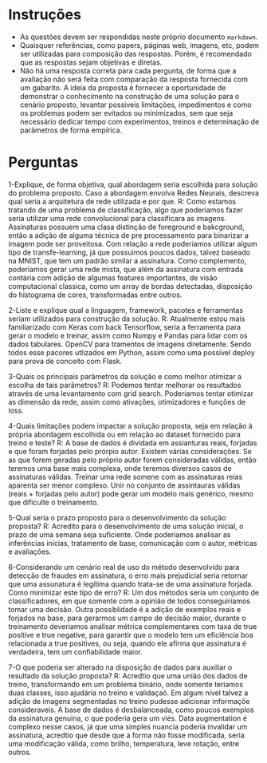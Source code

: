 # Instruções
- As questões devem ser respondidas neste próprio documento `markdown`.
- Quaisquer referências, como papers, páginas web, imagens, etc, podem ser utilizadas para composição das respostas. Porém, é recomendado que as respostas sejam objetivas e diretas.
- Não há uma resposta correta para cada pergunta, de forma que a avaliação não será feita com comparação da resposta fornecida com um gabarito. A ideia da proposta é fornecer a oportunidade de demonstrar o conhecimento na construção de uma solução para o cenário proposto, levantar possíveis limitações, impedimentos e como os problemas podem ser evitados ou minimizados, sem que seja necessário dedicar tempo com experimentos, treinos e determinação de parâmetros de forma empírica.


# Perguntas

1-Explique, de forma objetiva, qual abordagem seria escolhida para solução do problema proposto. Caso a abordagem envolva Redes Neurais, descreva qual seria a arquitetura de rede utilizada e por que.
R: Como estamos tratando de uma problema de classificação, algo que poderiamos fazer seria utilizar uma rede convolucional para classificara as imagens. Assinaturas possuem uma clasa distinção de foreground e bakcground, então a adição de alguma técnica de pre processamento para binarizar a imagem pode ser proveitosa. Com relação a rede poderiamos utilizar algum tipo de transfe-learning, já que possuimos poucos dados, talvez baseado na MNIST, que tem um padrão similar a assinatura. Como complemento, poderiamos gerar uma rede mista, que além da assinatura com entrada contária com adição de algumas features importantes, de visão computacional classica, como um array de bordas detectadas, disposição do histograma de cores, transformadas entre outros. 

2-Liste e explique qual a linguagem, framework, pacotes e ferramentas seriam utilizados para construção da solução.
R: Atualmente estou mais familiarizado com Keras com back Tensorflow, seria a ferramenta para gerar o modelo e treinar, assim como Numpy e Pandas para lidar com os dados tabulares. OpenCV para tramentos de imagens diretamente. Sendo todos esse pacores utlizados em Python, assim como uma possível deploy para prova de conceito com Flask. 

3-Quais os principais parâmetros da solução e como melhor otimizar a escolha de tais parâmetros?
R: Podemos tentar melhorar os resultados através de uma levantamento com grid search. Poderiamos tentar otimizar as dimensão da rede, assim como ativações, otimizadores e funções de loss. 

4-Quais limitações podem impactar a solução proposta, seja em relação à própria abordagem escolhida ou em relação ao dataset fornecido para treino e teste?
R: A base de dados é dividada em assianturas reais, forjadas e que foram forjadas pelo prórpio autor. Existem várias considerações. Se as que forem geradas pelo próprio autor forem consideradas válidas, então teremos uma base mais complexa, onde teremos diversos casos de assinaturas válidas. Treinar uma rede somene com as assinaturas reias aparenta ser menor complexo. Unir no conjunto de assintauras válidas (reais + forjadas pelo autor) pode gerar um modelo mais genérico, mesmo que dificulte o treinamento. 

5-Qual seria o prazo proposto para o desenvolvimento da solução proposta?
R: Acredito para o desenvolvimento de uma solução inicial, o prazo de uma semana seja suficiente. Onde poderiamos analisar as inferências inicias, tratamento de base, comunicação com o autor, métricas e avaliações. 

6-Considerando um cenário real de uso do método desenvolvido para detecção de fraudes em assinatura, o erro mais prejudicial seria retornar que uma assunatura é legítima quando trata-se de uma assinatura forjada. Como minimizar este tipo de erro?
R: Um dos métodos seria um conjunto de classificadores, em que somente com a opinião de todos conseguiriamos tomar uma decisão. Outra possíblidade é a adição de exemplos reais e forjados na base, para gerarmos um campo de decisão maior, durante o treinamento deveriamos analisar métrica complementares com taxa de true positive e true negative, para garantir que o modelo tem um eficiência boa relacionada a true positives, ou seja, quando ele afirma que assinatura é verdadeira, tem um confiabilidade maior.  

7-O que poderia ser alterado na disposição de dados para auxiliar o resultado da solução proposta?
R: Acredtio que uma união dos dados de treino, transformando em um problema binário, onde somente teriamos duas classes, isso ajudária no treino e validaçaõ. Em algum nível talvez a adição de imagens segmentadas no treino pudesse adicionar informaçõe consideraveis. A base de dados é desbalanceada, como poucos exemplos da assinatura genuina, o que poderia gera um viés. Data augmentation é complexo nesse casos, já que uma simples nuancia poderia invalidar um assinatura, acredtio que desde que a forma não fosse modificada, seria uma modificação válida, como brilho, temperatura, leve rotação, entre outros. 
